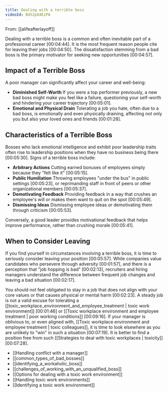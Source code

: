 ```yaml
---
title: Dealing with a terrible boss
videoId: B4S2pQ4EzPA
---
```


From: [[alifeafterlayoff]] <br/> 

Dealing with a terrible boss is a common and often inevitable part of a professional career <a class="yt-timestamp" data-t="00:04:44">[00:04:44]</a>. It is the most frequent reason people cite for leaving their jobs <a class="yt-timestamp" data-t="00:04:50">[00:04:50]</a>. The dissatisfaction stemming from a bad boss is the primary motivator for seeking new opportunities <a class="yt-timestamp" data-t="00:04:57">[00:04:57]</a>.

## Impact of a Terrible Boss

A poor manager can significantly affect your career and well-being:
*   **Diminished Self-Worth** If you were a top performer previously, a new bad boss might make you feel like a failure, questioning your self-worth and hindering your career trajectory <a class="yt-timestamp" data-t="00:05:01">[00:05:01]</a>.
*   **Emotional and Physical Drain** Tolerating a job you hate, often due to a bad boss, is emotionally and even physically draining, affecting not only you but also your loved ones and friends <a class="yt-timestamp" data-t="00:01:28">[00:01:28]</a>.

## Characteristics of a Terrible Boss

Bosses who lack emotional intelligence and exhibit poor leadership traits often rise to leadership positions when they have no business being there <a class="yt-timestamp" data-t="00:05:30">[00:05:30]</a>. Signs of a terrible boss include:
*   **Arbitrary Actions** Cutting earned bonuses of employees simply because they "felt like it" <a class="yt-timestamp" data-t="00:05:15">[00:05:15]</a>.
*   **Public Humiliation** Throwing employees "under the bus" in public settings <a class="yt-timestamp" data-t="00:05:23">[00:05:23]</a>, or reprimanding staff in front of peers or other organizational members <a class="yt-timestamp" data-t="00:05:37">[00:05:37]</a>.
*   **Demotivating Feedback** Providing feedback in a way that crushes an employee's will or makes them want to quit on the spot <a class="yt-timestamp" data-t="00:05:49">[00:05:49]</a>.
*   **Dismissing Ideas** Dismissing employee ideas or demotivating them through criticism <a class="yt-timestamp" data-t="00:05:53">[00:05:53]</a>.

Conversely, a good leader provides motivational feedback that helps improve performance, rather than crushing morale <a class="yt-timestamp" data-t="00:05:41">[00:05:41]</a>.

## When to Consider Leaving

If you find yourself in circumstances involving a terrible boss, it is time to seriously consider leaving your position <a class="yt-timestamp" data-t="00:05:57">[00:05:57]</a>. While companies value candidates who persevere through adversity <a class="yt-timestamp" data-t="00:01:57">[00:01:57]</a>, and there is a perception that "job hopping is bad" <a class="yt-timestamp" data-t="00:02:13">[00:02:13]</a>, recruiters and hiring managers understand the difference between frequent job changes and leaving a bad situation <a class="yt-timestamp" data-t="00:02:17">[00:02:17]</a>.

You should not feel obligated to stay in a job that does not align with your core values or that causes physical or mental harm <a class="yt-timestamp" data-t="00:02:23">[00:02:23]</a>. A steady job is not a valid excuse for tolerating a [[toxic_workplace_environment_and_employee_treatment | toxic work environment]] <a class="yt-timestamp" data-t="00:01:46">[00:01:46]</a> or [[Toxic workplace environment and employee treatment | poor working conditions]] <a class="yt-timestamp" data-t="00:09:16">[00:09:16]</a>. If your manager is oblivious to, or even aligned with, [[Toxic workplace environment and employee treatment | toxic colleagues]], it is time to look elsewhere as you are unlikely to "win" in such a situation <a class="yt-timestamp" data-t="00:07:19">[00:07:19]</a>. It is better to find a position free from such [[Strategies to deal with toxic workplaces | toxicity]] <a class="yt-timestamp" data-t="00:07:28">[00:07:28]</a>.

*   [[Handling conflict with a manager]]
*   [[common_types_of_bad_bosses]]
*   [[identifying_a_workaholic_boss]]
*   [[challenges_of_working_with_an_unqualified_boss]]
*   [[Options for dealing with a toxic work environment]]
*   [[Handling toxic work environments]]
*   [[Identifying a toxic work environment]]
